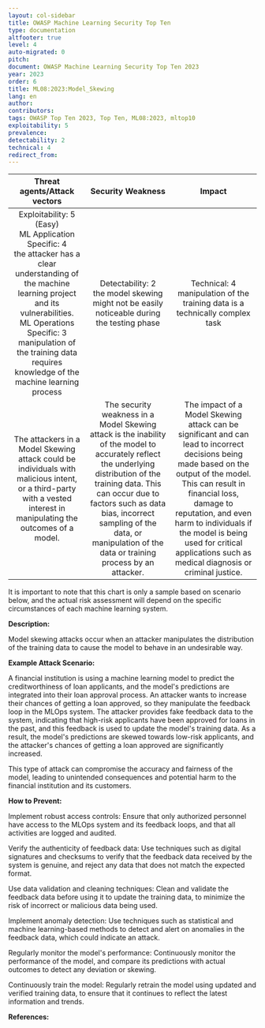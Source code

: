```yaml
---
layout: col-sidebar
title: OWASP Machine Learning Security Top Ten
type: documentation
altfooter: true
level: 4
auto-migrated: 0
pitch:
document: OWASP Machine Learning Security Top Ten 2023
year: 2023
order: 6
title: ML08:2023:Model_Skewing
lang: en
author:
contributors:
tags: OWASP Top Ten 2023, Top Ten, ML08:2023, mltop10
exploitability: 5
prevalence:
detectability: 2
technical: 4
redirect_from:
---
```


|                                                                                                                          Threat agents/Attack vectors                                                                                                                          |                                                                                                                                           Security Weakness                                                                                                                                            |                                                                                                                                                               Impact                                                                                                                                                               |
| :----------------------------------------------------------------------------------------------------------------------------------------------------------------------------------------------------------------------------------------------------------------------------: | :----------------------------------------------------------------------------------------------------------------------------------------------------------------------------------------------------------------------------------------------------------------------------------------------------: | :--------------------------------------------------------------------------------------------------------------------------------------------------------------------------------------------------------------------------------------------------------------------------------------------------------------------------------: |
| Exploitability: 5 (Easy)<br>ML Application Specific: 4<br>the attacker has a clear understanding of the machine learning project and its vulnerabilities.<br>ML Operations Specific: 3<br>manipulation of the training data requires knowledge of the machine learning process |                                                                                                     Detectability: 2<br>the model skewing might not be easily noticeable during the testing phase                                                                                                      |                                                                                                                          Technical: 4 <br>manipulation of the training data is a technically complex task                                                                                                                          |
|                                                      The attackers in a Model Skewing attack could be individuals with malicious intent, or a third-party with a vested interest in manipulating the outcomes of a model.                                                      | The security weakness in a Model Skewing attack is the inability of the model to accurately reflect the underlying distribution of the training data. This can occur due to factors such as data bias, incorrect sampling of the data, or manipulation of the data or training process by an attacker. | The impact of a Model Skewing attack can be significant and can lead to incorrect decisions being made based on the output of the model. This can result in financial loss, damage to reputation, and even harm to individuals if the model is being used for critical applications such as medical diagnosis or criminal justice. |

It is important to note that this chart is only a sample based on
scenario below, and the actual risk assessment will depend on the
specific circumstances of each machine learning system.

**Description:**

Model skewing attacks occur when an attacker manipulates the
distribution of the training data to cause the model to behave in an
undesirable way.

**Example Attack Scenario:**

A financial institution is using a machine learning model to predict the
creditworthiness of loan applicants, and the model's predictions are
integrated into their loan approval process. An attacker wants to
increase their chances of getting a loan approved, so they manipulate
the feedback loop in the MLOps system. The attacker provides fake
feedback data to the system, indicating that high-risk applicants have
been approved for loans in the past, and this feedback is used to update
the model's training data. As a result, the model's predictions are
skewed towards low-risk applicants, and the attacker's chances of
getting a loan approved are significantly increased.

This type of attack can compromise the accuracy and fairness of the
model, leading to unintended consequences and potential harm to the
financial institution and its customers.

**How to Prevent:**

Implement robust access controls: Ensure that only authorized personnel
have access to the MLOps system and its feedback loops, and that all
activities are logged and audited.

Verify the authenticity of feedback data: Use techniques such as digital
signatures and checksums to verify that the feedback data received by
the system is genuine, and reject any data that does not match the
expected format.

Use data validation and cleaning techniques: Clean and validate the
feedback data before using it to update the training data, to minimize
the risk of incorrect or malicious data being used.

Implement anomaly detection: Use techniques such as statistical and
machine learning-based methods to detect and alert on anomalies in the
feedback data, which could indicate an attack.

Regularly monitor the model's performance: Continuously monitor the
performance of the model, and compare its predictions with actual
outcomes to detect any deviation or skewing.

Continuously train the model: Regularly retrain the model using updated
and verified training data, to ensure that it continues to reflect the
latest information and trends.

**References:**
